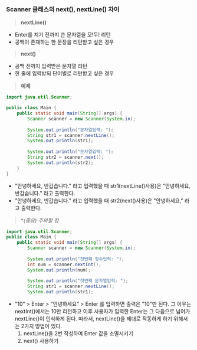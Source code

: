 ### Scanner 클래스의 next(), nextLine() 차이

> **nextLine()**
- Enter를 치기 전까지 쓴 문자열을 모!두! 리턴
- 공백이 존재하는 한 문장을 리턴받고 싶은 경우

> **next()**
- 공백 전까지 입력받은 문자열 리턴
- 한 줄에 입력받되 단어별로 리턴받고 싶은 경우


> **예제**
```java
import java.util.Scanner;

public class Main {
    public static void main(String[] args) {
        Scanner scanner = new Scanner(System.in);
        
        System.out.println("문자열입력: ");
        String str1 = scanner.nextLine();
        System.out.println(str1);
        
        System.out.println("문자열입력: ");
        String str2 = scanner.next();
        System.out.println(str2);
    }
}
```
- "안녕하세요, 반갑습니다." 라고 입력했을 때 str1(nextLine()사용)은 "안녕하세요, 반갑습니다." 라고 출력한다.
- "안녕하세요, 반갑습니다." 라고 입력했을 때 str2(next()사용)은 "안녕하세요," 라고 출력한다.


> **(*중요) 주의할 점**
```java
import java.util.Scanner;
public class Main {
    public static void main(String[] args) {
        Scanner scanner = new Scanner(System.in);
        
        System.out.println("첫번째 정수입력: ");
        int num = scanner.nextInt();
        System.out.println(num);
        
        System.out.println("첫번째 문자열입력: ");
        String str1 = scanner.nextLine();
        System.out.println(str1);

```
- "10" > Enter > "안녕하세요" > Enter 를 입력하면 출력은 "10"만 된다.
그 이유는 nextInt()에서는 10만 리턴하고 이후 사용자가 입력한 Enter는 그 다음으로 넘어가 nextLine()이 인식하게 된다.
따라서, nextLine()을 제대로 작동하게 하기 위해서는 2가지 방법이 있다.
  1. nextLine()을 2번 작성하여 Enter 값을 소멸시키기
  2. next() 사용하기
